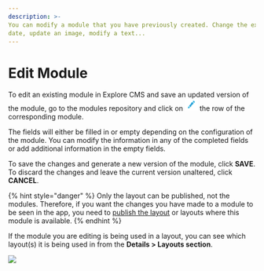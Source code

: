 ```yaml
---
description: >- 
You can modify a module that you have previously created. Change the expiration
date, update an image, modify a text...
---
```


# Edit Module

To edit an existing module in Explore CMS and save an updated version of the module, go to the modules repository and click on ![](../.gitbook/assets/icono_editar.png) the row of the corresponding module.

The fields will either be filled in or empty depending on the configuration of the module. You can modify the information in any of the completed fields or add additional information in the empty fields.

To save the changes and generate a new version of the module, click **SAVE**. To discard the changes and leave the current version unaltered, click **CANCEL**.

{% hint style="danger" %}
Only the layout can be published, not the modules. Therefore, if you want the changes you have made to a module to be seen in the app, you need to [publish the layout](../layout/publicar-layouts.md) or layouts where this module is available.
{% endhint %}

If the module you are editing is being used in a layout, you can see which layout\(s\) it is being used in from the **Details > Layouts section**.

![](https://lh6.googleusercontent.com/737Kt2kqTRwajUNboSBg_H5X9P0xxB2oHlIRtVERRTxKUdo3w-d17Yxyw4eUjYzIYRbCAq8vOniH62tnz5ksMz3M-9P2ARcpdXAF7VBSvu3xfcPoOFOY6YzfD9qRZwqNmyJNU9PE)

